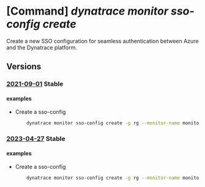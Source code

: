 # [Command] _dynatrace monitor sso-config create_

Create a new SSO configuration for seamless authentication between Azure and the Dynatrace platform.

## Versions

### [2021-09-01](/Resources/mgmt-plane/L3N1YnNjcmlwdGlvbnMve30vcmVzb3VyY2Vncm91cHMve30vcHJvdmlkZXJzL2R5bmF0cmFjZS5vYnNlcnZhYmlsaXR5L21vbml0b3JzL3t9L3NpbmdsZXNpZ25vbmNvbmZpZ3VyYXRpb25zL3t9/2021-09-01.xml) **Stable**

<!-- mgmt-plane /subscriptions/{}/resourcegroups/{}/providers/dynatrace.observability/monitors/{}/singlesignonconfigurations/{} 2021-09-01 -->

#### examples

- Create a sso-config
    ```bash
        dynatrace monitor sso-config create -g rg --monitor-name monitor -n default --aad-domains "['mpliftrdt20210811outlook.onmicrosoft.com']" --single-sign-on-url "https://www.dynatrace.io"
    ```

### [2023-04-27](/Resources/mgmt-plane/L3N1YnNjcmlwdGlvbnMve30vcmVzb3VyY2Vncm91cHMve30vcHJvdmlkZXJzL2R5bmF0cmFjZS5vYnNlcnZhYmlsaXR5L21vbml0b3JzL3t9L3NpbmdsZXNpZ25vbmNvbmZpZ3VyYXRpb25zL3t9/2023-04-27.xml) **Stable**

<!-- mgmt-plane /subscriptions/{}/resourcegroups/{}/providers/dynatrace.observability/monitors/{}/singlesignonconfigurations/{} 2023-04-27 -->

#### examples

- Create a sso-config
    ```bash
        dynatrace monitor sso-config create -g rg --monitor-name monitor -n default --aad-domains "['mpliftrdt20210811outlook.onmicrosoft.com']" --single-sign-on-url "https://www.dynatrace.io"
    ```
